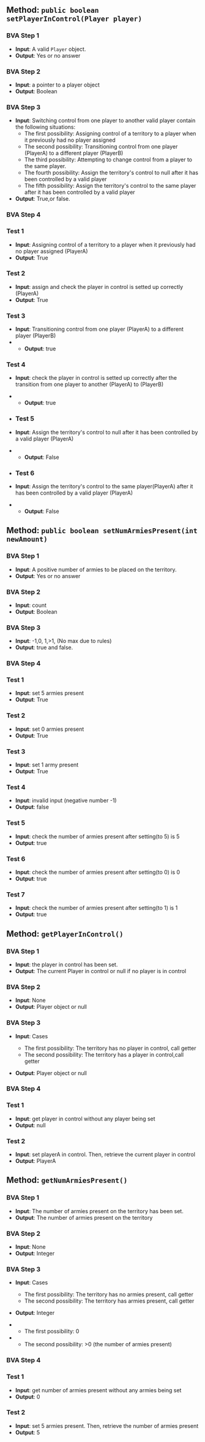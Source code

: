 ## Method: `public boolean setPlayerInControl(Player player)`

### BVA Step 1
- **Input**: A valid `Player` object.
- **Output**: Yes or no answer

### BVA Step 2
- **Input**: a pointer to a player object
- **Output**: Boolean

### BVA Step 3
- **Input**: Switching control from one player to another valid player contain the following situations:
  - The first possibility: Assigning control of a territory to a player when it previously had no player assigned
  - The second possibility: Transitioning control from one player (PlayerA) to a different player (PlayerB)
  - The third possibility: Attempting to change control from a player to the same player.
  - The fourth possibility: Assign the territory's control to null after it has been controlled by a valid player
  - The fifth possibility: Assign the territory's control to the same player after it has been controlled by a valid player
- **Output**: True,or false.
  
### BVA Step 4

### Test 1
- **Input**: Assigning control of a territory to a player when it previously had no player assigned (PlayerA)
- **Output**: True

### Test 2
- **Input**: assign and check the player in control is setted up correctly (PlayerA)
- **Output**: True


### Test 3
- **Input**: Transitioning control from one player (PlayerA) to a different player (PlayerB)
- - **Output**: true

### Test 4
- **Input**: check the player in control is setted up correctly after the transition from one player to another (PlayerA) to (PlayerB)
- - **Output**: true

- ### Test 5
- **Input**: Assign the territory's control to null after it has been controlled by a valid player (PlayerA)
- - **Output**: False

- ### Test 6
- **Input**: Assign the territory's control to the same player(PlayerA) after it has been controlled by a valid player (PlayerA)
- - **Output**: False

## Method: `public boolean setNumArmiesPresent(int newAmount)`

### BVA Step 1
- **Input**: A positive number of armies to be placed on the territory.
- **Output**: Yes or no answer

### BVA Step 2
- **Input**: count
- **Output**: Boolean

### BVA Step 3
- **Input**: -1,0, 1,>1, (No max due to rules)
- **Output**: true and false.

### BVA Step 4
### Test 1
- **Input**: set 5 armies present
- **Output**: True

### Test 2
- **Input**: set 0 armies present
- **Output**: True
  
### Test 3
- **Input**: set 1 army present
- **Output**: True

### Test 4
- **Input**: invalid input  (negative number -1)
- **Output**: false


### Test 5
- **Input**: check the number of armies present after setting(to 5) is 5
- **Output**: true

### Test 6
- **Input**: check the number of armies present after setting(to 0) is 0
- **Output**: true

### Test 7
- **Input**: check the number of armies present after setting(to 1) is 1
- **Output**: true


## Method: `getPlayerInControl()`

### BVA Step 1
- **Input**: the player in control has been set.
- **Output**: The current Player in control or null if no player is in control

### BVA Step 2
- **Input**: None
- **Output**: Player object or null

### BVA Step 3
- **Input**: Cases
  - The first possibility: The territory has no player in control, call getter
  - The second possibility: The territory has a player in control,call getter
  
- **Output**: Player object or null

### BVA Step 4
### Test 1
- **Input**: get player in control without any player being set
- **Output**: null

### Test 2
- **Input**: set playerA in control. Then, retrieve the current player in control
- **Output**: PlayerA


## Method: `getNumArmiesPresent()`

### BVA Step 1
- **Input**: The number of armies present on the territory has been set.
- **Output**: The number of armies present on the territory

### BVA Step 2
- **Input**: None
- **Output**: Integer

### BVA Step 3
- **Input**: Cases
  - The first possibility: The territory has no armies present, call getter
  - The second possibility: The territory has armies present, call getter

- **Output**: Integer
- - The first possibility: 0
- - The second possibility: >0 (the number of armies present)

### BVA Step 4
### Test 1
- **Input**: get number of armies present without any armies being set
- **Output**: 0

### Test 2
- **Input**: set 5 armies present. Then, retrieve the number of armies present
- **Output**: 5
